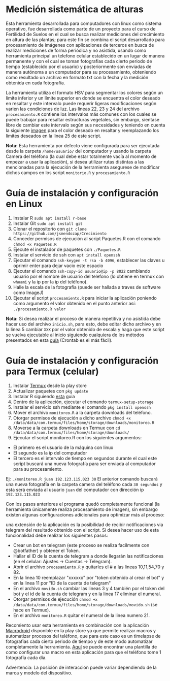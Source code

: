 # Medición sistemática de alturas

Esta herramienta desarrollada para computadores con linux como sistema operativo, fue desarrollada como parte de un proyecto para el curso de Fertilidad de Suelos en el cual se busca realizar mediciones del crecimiento en altura de las plantas; para este fin se combina el script desarrollado para procesamiento de imágenes con aplicaciones de terceros en busca de realizar mediciones de forma periódica y no asistida, usando como herramienta principal un telefono celular establecido en un lugar de manera permanente y con el cual se toman fotografias cada cierto periodo de tiempo (establecido por el usuario) y posteriormente son enviadas de manera autónoma a un computador para su procesamiento, obteniendo como resultado un archivo en formato txt con la fecha y la medición obtenida en cada fotografía.

La herramienta utiliza el formato HSV para segmentar los colores según un límite inferior y un límite superior en donde se encuentra el color deseado en resaltar y este intervalo puede requerir ligeras modificaciones según varien las condiciones de luz. Las lineas 22, 23 y 24 del archivo `procesamiento.R` contiene los intervalos más comunes con los cuales se puede trabajar para resaltar estructuras vegetales, sin embargo, sientase libre de cambiar este intervalo según sus necesidades y teniendo en cuenta la siguiente [imagen](https://github.com/jsmendozap/Crecimiento/blob/main/HSV.png) para el color deseado en resaltar y reemplazando los límites deseados en la linea 25 de este script.

**Nota:** Esta herramienta por defecto viene configurada para ser ejecutada desde la carpeta `/home/usuario/` del computador y usando la carpeta Camera del teléfono (la cual debe estar totalmente vacía al momento de empezar a usar la aplicación), si desea utilizar rutas distintas a las mencionadas para la ejecución de la herramienta asegurese de modificar dichos campos en los script `monitorio.R` y `procesamiento.R`

# Guía de instalación y configuración en Linux

1. Instalar R `sudo apt install r-base` 
2. Instalar Git `sudo apt install git`
3. Clonar el repositorio  con `git clone https://github.com/jsmendozap/Crecimiento`
4. Conceder permisos de ejecución al script Paquetes.R con el comando `chmod +x Paquetes.R` 
5. Ejecute el instalador de paquetes con `./Paquetes.R`
6. Instalar el servicio de ssh con `apt install openssh` 
7. Ejecutar el comando `ssh-keygen -t rsa -b 4096`, establecer las claves u oprimir enter para dejar vacio este espacio 
8. Ejecutar el comando `ssh-copy-id usuario@ip -p 8022` cambiando usuario por el nombre de usuario del telefono (lo obtiene en termux con `whoami` y la ip por la ip del teléfono).
9. Halle la escala de la fotografía (puede ser hallada a traves de software como ImageJ)
10. Ejecutar el script `procesamiento.R` para iniciar la aplicación poniendo como argumento el valor obtenido en el punto anterior así: `./procesamiento.R valor`

**Nota:** Si desea realizar el proceso de manera repetitiva y no asistida debe hacer uso del archivo `inicio.sh`, para esto, debe editar dicho archivo y en la linea 5 cambiar `XXX` por el valor obtenido de escala y haga que este script se vuelva ejecutable al inicio siguiendo cualquiera de los métodos presentados en esta [guía](https://computernewage.com/2019/03/09/scripting-linux-bash-ejecutar-script-arranque/#metodo-2) (Crontab es el más fácil).

# Guía de instalación y configuración para Termux (celular)

1. Instalar [Termux](https://play.google.com/store/apps/details?id=com.termux&hl=es_CO&gl=US) desde la play store
2. Actualizar paquetes con `pkg update`
3. Instalar R siguiendo [esta](https://conr.ca/post/installing-r-on-android-via-termux/) guia
4. Dentro de la aplicación, ejecutar el comando `termux-setup-storage` 
5. Instalar el servicio ssh mediante el comando `pkg install openssh` 
6. Mover el archivo `monitoreo.R` a la carpeta downloads del teléfono.
7. Otorgar permisos de ejecución a dicho archivo `chmod +x /data/data/com.termux/files/home/storage/downloads/monitoreo.R` 
8. Moverse a la carpeta downloads en Termux con `cd /data/data/com.termux/files/home/storage/downloads/` 
9. Ejecutar el script monitoreo.R con los siguientes argumentos: 
- El primero es el usuario de la máquina con linux
- El segundo es la ip del computador
- El tercero es el intervalo de tiempo en segundos durante el cual este script buscará una nueva fotografía para ser enviada al computador para su procesamiento.

Ej: `./monitoreo.R juan 192.123.115.023 30` El anterior comando buscará una nueva fotografía en la carpeta camera del teléfono cada `30 segundos` y esta será enviada al usuario `juan` del computador con dirección ip `192.123.115.023` 

Con los pasos anteriores el programa quedó completamente funcional (la herramienta únicamente realiza procesamiento de imagen), sin embargo existen algunas configuraciones adicionales para optimizar más al proceso: 

una extensión de la aplicación es la posibilidad de recibir notificaciones via telegram del resultado obtenido con el script. Si desea hacer uso de esta funcionalidad debe realizar los siguientes pasos:

* Crear un bot en telegram (este proceso se realiza facilmente con @botfather) y obtener el Token.
* Hallar el ID de la cuenta de telegram a donde llegarán las notificaciones (en el celular: Ajustes -> Cuentas -> Telegram).
* Abrir el archivo `procesamiento.R` y quitarles el # a las lineas 10,11,54,70 y 82.
* En la linea 10 reemplazar "xxxxxx" por "token obtenido al crear el bot" y en la linea 11 por "ID de la cuenta de telegram"
* En el archivo `movido.sh` cambiar las lineas 3 y 4 también por el token del bot y el id de la cuenta de telegram y en la linea 17 eliminar el numeral.
* Otorgar permisos de ejecución `chmod +x /data/data/com.termux/files/home/storage/downloads/movido.sh` (se hace en Termux).
* En el archivo `monitoreo.R` quitar el numeral de la linea numero 21.

Recomiento usar esta herramienta en combinación con la aplicación [Macrodroid](https://play.google.com/store/apps/details?id=com.arlosoft.macrodroid&hl=es_CO&gl=US) disponible en la play store ya que permite realizar macros y automatizar procesos del teléfono, que para este caso es un timelapse de fotografias cada cierto periodo de tiempo y de este modo automatizar completamente la herramienta. [Aquí](https://github.com/jsmendozap/Crecimiento/blob/main/Timelapse_2.png) se puede encontrar una plantilla de como configurar una macro en esta aplicación para que el teléfono tome 1 fotografía cada día. 

Advertencia: La posición de interacción puede variar dependiendo de la marca y modelo del dispositivo.

